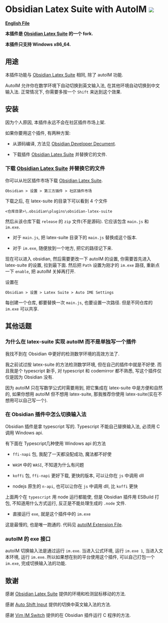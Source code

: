 # Obsidian Latex Suite with AutoIM <img src="https://img.shields.io/github/manifest-json/v/Yang00002/obsidian-latex-suite-with-autoim">

**[English File](./README.md)**

**本插件是 [Obsidian Latex Suite](https://github.com/artisticat1/obsidian-latex-suite/) 的一个 fork.**

**本插件只支持 Windows x86_64.**
## 用途

本插件功能与 [Obsidian Latex Suite](https://github.com/artisticat1/obsidian-latex-suite/) 相同, 除了 autoIM 功能.

AutoIM 允许你在数学环境下自动切换到英文输入法, 在其他环境自动切换到中文输入法. 正常情况下, 你需要多按一个 `Shift` 来达到这个效果.

## 安装

因为个人原因, 本插件永远不会在社区插件市场上架.

如果你要用这个插件, 有两种方案:

- 从源码编译, 方法见 [Obsidian Developer Decument](https://docs.obsidian.md/Plugins/Getting+started/Build+a+plugin).


- 下载插件 [Obsidian Latex Suite](https://github.com/artisticat1/obsidian-latex-suite/) 并替换它的文件.

### 下载 [Obsidian Latex Suite](https://github.com/artisticat1/obsidian-latex-suite/) 并替换它的文件

你可以从社区插件市场下载 [Obsidian Latex Suite](https://github.com/artisticat1/obsidian-latex-suite/).

`Obsidian > 设置 > 第三方插件 > 社区插件市场`

下载之后, 在 latex-suite 的目录下可以看到 4 个文件

`<仓库目录>\.obsidian\plugins\obsidian-latex-suite`

然后从该仓库下载 `release` 的 `zip` 文件(不是源码). 它应该包含 `main.js` 和 `im.exe`. 

- 对于 `main.js`, 把 latex-suite 目录下的 `main.js` 替换成这个版本.

- 对于 `im.exe`, 随便放到一个地方, 把它的路径记下来.

现在可以进入 obsidian, 然后需要更改一下 autoIM 的设置, 你需要首先进入 latex-suite 的设置, 拉到最下面. 然后把 `Path` 设置为刚才的 `im.exe` 路径, 重新点一下 `enable`, 把 autoIM 关掉再打开.

设置在

`Obsidian > 设置 > Latex Suite > Auto IME Settings`

每创建一个仓库, 都要替换一次 `main.js`, 也要设置一次路径. 但是不同仓库的 `im.exe` 可以共享.

## 其他话题

### 为什么在 latex-suite 实现 autoIM 而不是单独写一个插件

我找不到在 Obsidian 中更好的检测数学环境的高效方法了.

我之前试过按 latex-suite 的方法检测数学环境, 但在自己的插件中就是不好使. 而且我是个 typescript 新手, 对 typescript 和 codemirror 都不熟悉, 写这个插件仅仅是因为 Obsidian 没有.

因为 autoIM 只在写数学公式时需要用到, 把它集成在 latex-suite 中是方便和自然的, 如果你想用 autoIM 但不想用 latex-suite, 那我推荐你使用 latex-suite(实在不想用可以自己写一个).

### 在 Obsidian 插件中怎么切换输入法

Obsidian 插件是拿 typescript 写的. Typescript 不能自己替换输入法, 必须用 C 调用 Windows api.

有下面在 Typescript几种使用 Windows api 的方法

-  `ffi-napi` 包, 我配了一天都没配成功, 魔法都不好使

- `WASM` 中的 `WASI`, 不知道为什么有问题

- `koffi` 包, `ffi-napi` 更好下载, 更快的版本,  可以让你在 `js` 中调用 dll

- nodejs 原生的 `n-api`, 也可以让你在 `js` 中调用 dll, 比 `koffi` 更快

上面两个在 `typescript` 用 node 运行都能使, 但是 Obsidian 插件用 ESBuild 打包, 不知道用什么方式运行, 反正是不能处理生成的 `.node` 文件.

- 直接运行 `exe`, 就是这个插件中的 `im.exe`

这是最慢的, 也是唯一跑通的. 代码见 [autoIM Extension File](https://github.com/Yang00002/obsidian-latex-suite-with-autoim/blob/main/src/editor_extensions/autoim.ts).

### autoIM 的 exe 接口

autoIM 切换输入法是通过运行 `im.exe`. 当进入公式环境, 运行 `im.exe 1`, 当进入文本环境, 运行 `im.exe`. 所以如果想在别的平台使用这个插件, 可以自己打包一个 `im.exe`, 完成切换输入法的功能.

## 致谢

感谢 [Obsidian Latex Suite](https://github.com/artisticat1/obsidian-latex-suite/) 提供的环境和检测鼠标移动的方法.

感谢 [Auto Shift Input](https://github.com/3biubiu/auto-shift-input) 提供的切换中英文输入法的方法.

感谢 [Vim IM Switch](https://github.com/yuanotes/obsidian-vim-im-switch-plugin) 提供的在 Obsidian 插件运行 C 程序的方法.